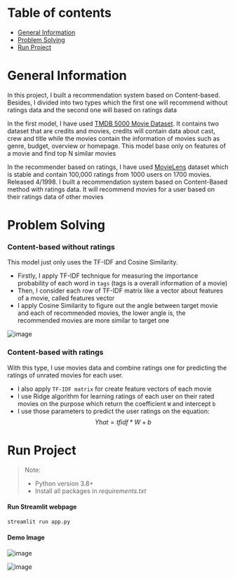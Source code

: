# Table of contents
* [General Information](#general-information)
* [Problem Solving](#problem-solving)
* [Run Project](#run-project)

# General Information

In this project, I built a recommendation system based on Content-based. Besides, I divided into two types which the first one will recommend without ratings data and the second one will based on ratings data

In the first model, I have used [TMDB 5000 Movie Dataset](https://www.kaggle.com/datasets/tmdb/tmdb-movie-metadata). It contains two dataset that are credits and movies, credits will contain data about cast, crew and title while the movies contain the information of movies such as genre, budget, overview or homepage. This model base only on features of a movie and find top N similar movies

In the recommender based on ratings, I have used [MovieLens](https://grouplens.org/datasets/movielens/) dataset which is stable and contain 100,000 ratings from 1000 users on 1700 movies. Released 4/1998. I built a recommendation system based on Content-Based method with ratings data. It will recommend movies for a user based on their ratings data of other movies

# Problem Solving

### Content-based without ratings

This model just only uses the TF-IDF and Cosine Similarity. 
* Firstly, I apply TF-IDF technique for measuring the importance probability of each word in `tags` (tags is a overall information of a movie)
* Then, I consider each row of TF-IDF matrix like a vector about features of a movie, called features vector
* I apply Cosine Similarity to figure out the angle between target movie and each of recommended movies, the lower angle is, the recommended movies are more similar to target one

![image](https://github.com/Narius2030/Recommendation-System/assets/94912102/8e791c80-7f1e-4e74-a5ce-f96a15df720c)


### Content-based with ratings

With this type, I use movies data and combine ratings one for predicting the ratings of unrated movies for each user.
 * I also apply `TF-IDF matrix` for create feature vectors of each movie
 * I use Ridge algorithm for learning ratings of each user on their rated movies on the purpose which return the coefficient `W` and intercept `b`
 * I use those parameters to predict the user ratings on the equation: 
	$$
	Yhat = tfidf * W + b
	$$

# Run Project

> Note: 
> * Python version 3.8+
> * Install all packages in *requirements.txt*

#### Run Streamlit webpage
```python
streamlit run app.py
```

#### Demo Image

![image](https://github.com/Narius2030/Recommendation-System/assets/94912102/5fede4fd-2376-42a0-8b21-ffdd5b541e7d)

![image](https://github.com/Narius2030/Recommendation-System/assets/94912102/101c25d1-e3b7-46f1-a80e-decc2587eac9)



